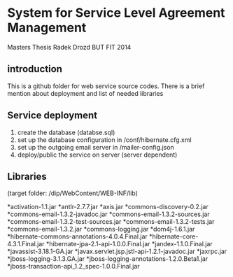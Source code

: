 
System for Service Level Agreement Management
=============================================
Masters Thesis
Radek Drozd
BUT FIT 2014


introduction
------------
This is a github folder for web service source codes. There is a brief mention 
about deployment and list of needed libraries

Service deployment
------------------

1) create the database (databse.sql)
2) set up the database configuration in /conf/hibernate.cfg.xml
3) set up the outgoing email server in  /mailer-config.json
4) deploy/public the service on server (server dependent)

Libraries
------------
(target folder: /dip/WebContent/WEB-INF/lib)

*activation-1.1.jar
*antlr-2.7.7.jar
*axis.jar
*commons-discovery-0.2.jar
*commons-email-1.3.2-javadoc.jar
*commons-email-1.3.2-sources.jar
*commons-email-1.3.2-test-sources.jar
*commons-email-1.3.2-tests.jar
*commons-email-1.3.2.jar
*commons-logging.jar
*dom4j-1.6.1.jar
*hibernate-commons-annotations-4.0.4.Final.jar
*hibernate-core-4.3.1.Final.jar
*hibernate-jpa-2.1-api-1.0.0.Final.jar
*jandex-1.1.0.Final.jar
*javassist-3.18.1-GA.jar
*javax.servlet.jsp.jstl-api-1.2.1-javadoc.jar
*jaxrpc.jar
*jboss-logging-3.1.3.GA.jar
*jboss-logging-annotations-1.2.0.Beta1.jar
*jboss-transaction-api_1.2_spec-1.0.0.Final.jar

